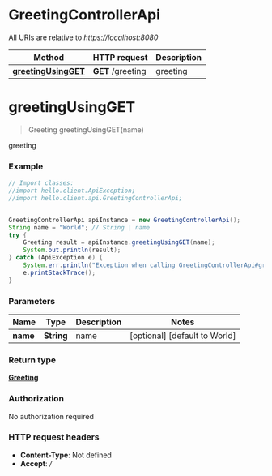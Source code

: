 # GreetingControllerApi

All URIs are relative to *https://localhost:8080*

Method | HTTP request | Description
------------- | ------------- | -------------
[**greetingUsingGET**](GreetingControllerApi.md#greetingUsingGET) | **GET** /greeting | greeting


<a name="greetingUsingGET"></a>
# **greetingUsingGET**
> Greeting greetingUsingGET(name)

greeting

### Example
```java
// Import classes:
//import hello.client.ApiException;
//import hello.client.api.GreetingControllerApi;


GreetingControllerApi apiInstance = new GreetingControllerApi();
String name = "World"; // String | name
try {
    Greeting result = apiInstance.greetingUsingGET(name);
    System.out.println(result);
} catch (ApiException e) {
    System.err.println("Exception when calling GreetingControllerApi#greetingUsingGET");
    e.printStackTrace();
}
```

### Parameters

Name | Type | Description  | Notes
------------- | ------------- | ------------- | -------------
 **name** | **String**| name | [optional] [default to World]

### Return type

[**Greeting**](Greeting.md)

### Authorization

No authorization required

### HTTP request headers

 - **Content-Type**: Not defined
 - **Accept**: */*

